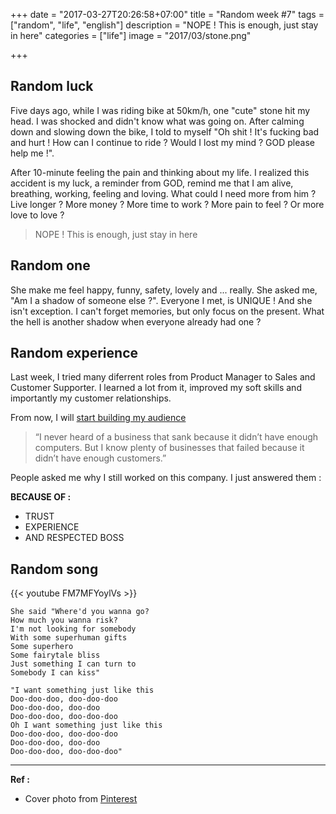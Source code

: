 +++
date = "2017-03-27T20:26:58+07:00"
title = "Random week #7"
tags = ["random", "life", "english"]
description = "NOPE ! This is enough, just stay in here"
categories = ["life"]
image = "2017/03/stone.png"

+++

## Random luck

Five days ago, while I was riding bike at 50km/h, one "cute" stone hit my head. I was shocked and didn't know what was going on. After calming down and slowing down the bike, I told to myself "Oh shit ! It's fucking bad and hurt ! How can I continue to ride ? Would I lost my mind ? GOD please help me !".

After 10-minute feeling the pain and thinking about my life. I realized this accident is my luck, a reminder from GOD, remind me that I am alive, breathing, working, feeling and loving. What could I need more from him ? Live longer ? More money ? More time to work ? More pain to feel ? Or more love to love ?

> NOPE ! This is enough, just stay in here

## Random one

She make me feel happy, funny, safety, lovely and ... really. She asked me, "Am I a shadow of someone else ?". Everyone I met, is UNIQUE ! And she isn't exception. I can't forget memories, but only focus on the present. What the hell is another shadow when everyone already had one ?

## Random experience

Last week, I tried many diferrent roles from Product Manager to Sales and Customer Supporter. I learned a lot from it, improved my soft skills and importantly my customer relationships.

From now, I will [start building my audience](http://www.ianharris.com/start/)

> “I never heard of a business that sank because it didn’t have enough computers. But I know plenty of businesses that failed because it didn’t have enough customers.”

People asked me why I still worked on this company. I just answered them :

**BECAUSE OF :**

- TRUST
- EXPERIENCE
- AND RESPECTED BOSS

## Random song

{{< youtube FM7MFYoylVs >}}

```
She said "Where'd you wanna go?
How much you wanna risk?
I'm not looking for somebody
With some superhuman gifts
Some superhero
Some fairytale bliss
Just something I can turn to
Somebody I can kiss"

"I want something just like this
Doo-doo-doo, doo-doo-doo
Doo-doo-doo, doo-doo
Doo-doo-doo, doo-doo-doo
Oh I want something just like this
Doo-doo-doo, doo-doo-doo
Doo-doo-doo, doo-doo
Doo-doo-doo, doo-doo-doo"
```

------------------------------

**Ref :**

- Cover photo from [Pinterest](https://www.pinterest.com/pin/476326098065361149/)
